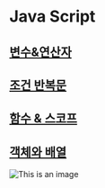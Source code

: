 # Java Script

## [변수&연산자](https://github.com/100SeongJun/JS/blob/main/step02_data/data.md)

## [조건 반복문](https://github.com/100SeongJun/JS/blob/main/step03_control_flow/control.md)

## [함수 & 스코프](https://github.com/100SeongJun/JS/blob/main/step04_function/function.md)

## [객체와 배열](https://github.com/100SeongJun/JS/blob/main/step05_object/object.md)

![This is an image](https://myoctocat.com/assets/images/base-octocat.svg)

